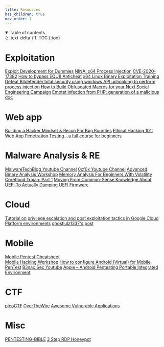```yaml
---
title: Resources
has_children: true
nav_order: 1
---
```


<details open markdown="block">
  <summary>
    Table of contents
  </summary>
  {: .text-delta }
1. TOC
{:toc}
</details>




# Exploitation
[Exploit Development for Dummies](https://youtu.be/c7H1W4BmZ6g)
[NINA: x64 Process Injection](https://undev.ninja/nina-x64-process-injection/)
[CVE-2020-17382](https://github.com/uf0o/CVE-2020-17382/blob/master/win10/win10_1709_CVE-2020-17382.c)
[How to bypass EQU8 Anticheat](https://guidedhacking.com/threads/how-to-bypass-equ8-anticheat.16132/)
[x64 Linux Binary Exploitation Training](https://www.youtube.com/watch?v=gxU3e7GbC-M)
[Defeat Bitdefender total security using windows API unhooking to perform process injection](https://shells.systems/defeat-bitdefender-total-security-using-windows-api-unhooking-to-perform-process-injection/)
[How to Build Obfuscated Macros for your Next Social Engineering Campaign](https://blog.focal-point.com/how-to-build-obfuscated-macros-for-your-next-social-engineering-campaign)
[Emotet infection from PHP: generation of a malicious doc](https://andpalmier.github.io/posts/emotet-php-maldoc/)

# Web app 
[Building a Hacker Mindset & Recon For Bug Bounties](https://drive.google.com/file/d/1bYx_asG1LCbYaCv70SaVBrPxRa4g-WTH/view)
[Ethical Hacking 101: Web App Penetration Testing - a full course for beginners](https://youtu.be/2_lswM1S264)

# Malware Analysis & RE
[MalwareTechBlog Youtube Channel](https://www.youtube.com/c/MalwareTechBlog/videos)
[0xf0x Youtube Channel](https://www.youtube.com/channel/UCCnZXAoXRb6GDLjuFo0dmIg)
[Advanced Binary Analysis Workshop](https://gitlab.com/gavz/advanced-binary-analysis)
[Memory Analysis For Beginners With Volatility Coreflood Trojan: Part 1](https://medium.com/@davidschiff_35251/memory-analysis-for-beginners-with-volatility-coreflood-trojan-part-1-89981433eeb6)
[Moving From Common-Sense Knowledge About UEFI To Actually Dumping UEFI Firmware](https://labs.sentinelone.com/moving-from-common-sense-knowledge-about-uefi-to-actually-dumping-uefi-firmware/)

# Cloud
[Tutorial on privilege escalation and post exploitation tactics in Google Cloud Platform environments](https://about.gitlab.com/blog/2020/02/12/plundering-gcp-escalating-privileges-in-google-cloud-platform/)
[ghostlulz1337's post](https://twitter.com/ghostlulz1337/status/1314262418441338881?s=20)

# Mobile
[Mobile Pentest Cheatsheet](https://github.com/whb224117/MobileApp-Pentest-Cheatsheet)  
[Mobile Hacking Workshop](https://twitter.com/B3nac/status/1317185026677641218?s=20)
[How to configure Android (Virtual) for Mobile PenTest](https://securityboulevard.com/2020/09/how-to-configure-android-virtual-for-mobile-pentest/)
[B3nac Sec Youtube](https://www.youtube.com/channel/UCeSBNDhEqcQSfeR8LEcD-NA)
[Appie – Android Pentesting Portable Integrated Environment](https://manifestsecurity.com/appie/)

# CTF
[picoCTF](https://picoctf.org/)
[OverTheWire](https://overthewire.org/wargames/)
[Awesome Vulnerable Applications](https://github.com/vavkamil/awesome-vulnerable-apps)

# Misc
[PENTESTING-BIBLE](https://github.com/blaCCkHatHacEEkr/PENTESTING-BIBLE)
[3 Step RDP Honeypot](https://medium.com/pythonic-forensics/3-step-rdp-honeypot-step-3-build-the-bot-c6552fab1740)
